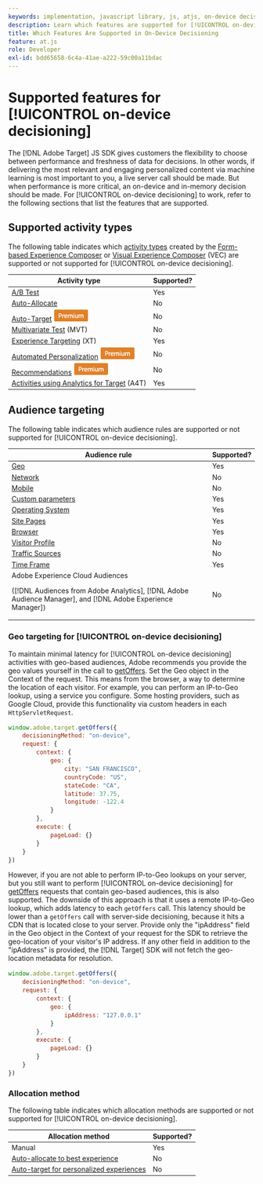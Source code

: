 ```yaml
---
keywords: implementation, javascript library, js, atjs, on-device decisioning, on device decisioning, supported features, $8
description: Learn which features are supported for [!UICONTROL on-device decisioning].
title: Which Features Are Supported in On-Device Decisioning
feature: at.js
role: Developer
exl-id: bdd65658-6c4a-41ae-a222-59c00a11bdac
---
```

# Supported features for [!UICONTROL on-device decisioning]

The [!DNL Adobe Target] JS SDK gives customers the flexibility to choose between performance and freshness of data for decisions. In other words, if delivering the most relevant and engaging personalized content via machine learning is most important to you, a live server call should be made. But when performance is more critical, an on-device and in-memory decision should be made. For [!UICONTROL on-device decisioning] to work, refer to the following sections that list the features that are supported.

## Supported activity types

The following table indicates which [activity types](https://experienceleague.adobe.com/docs/target/using/activities/target-activities-guide.html) created by the [Form-based Experience Composer](https://experienceleague.adobe.com/docs/target/using/experiences/form-experience-composer.html) or [Visual Experience Composer](https://experienceleague.adobe.com/docs/target/using/experiences/vec/visual-experience-composer.html) (VEC) are supported or not supported for [!UICONTROL on-device decisioning].

|Activity type|Supported?|
| --- | --- |
|[A/B Test](https://experienceleague.adobe.com/docs/target/using/activities/abtest/test-ab.html)|Yes|
|[Auto-Allocate](https://experienceleague.adobe.com/docs/target/using/activities/auto-allocate/automated-traffic-allocation.html)|No|
|[Auto-Target](https://experienceleague.adobe.com/docs/target/using/activities/auto-target/auto-target-to-optimize.html) ![Premium](../../../assets/premium.png)|No|
|[Multivariate Test](https://experienceleague.adobe.com/docs/target/using/activities/multivariate-test/multivariate-testing.html) (MVT)|No|
|[Experience Targeting](https://experienceleague.adobe.com/docs/target/using/activities/experience-targeting/experience-target.html) (XT)|Yes|
|[Automated Personalization](https://experienceleague.adobe.com/docs/target/using/activities/automated-personalization/automated-personalization.html) ![Premium](../../../assets/premium.png)|No|
|[Recommendations](https://experienceleague.adobe.com/docs/target/using/recommendations/recommendations.html) ![Premium](../../../assets/premium.png)|No|
|[Activities using Analytics for Target](https://experienceleague.adobe.com/docs/target/using/integrate/a4t/a4t.html?) (A4T)|Yes|

## Audience targeting

The following table indicates which audience rules are supported or not supported for [!UICONTROL on-device decisioning]. 

|Audience rule|Supported?|
| --- | --- |
|[Geo](https://experienceleague.adobe.com/docs/target/using/audiences/create-audiences/categories-audiences/geo.html)|Yes|
|[Network](https://experienceleague.adobe.com/docs/target/using/audiences/create-audiences/categories-audiences/network.html)|No|
|[Mobile](https://experienceleague.adobe.com/docs/target/using/audiences/create-audiences/categories-audiences/mobile.html)|No|
|[Custom parameters](https://experienceleague.adobe.com/docs/target/using/audiences/create-audiences/categories-audiences/custom-parameters.html)|Yes|
|[Operating System](https://experienceleague.adobe.com/docs/target/using/audiences/create-audiences/categories-audiences/operating-system.html)|Yes|
|[Site Pages](https://experienceleague.adobe.com/docs/target/using/audiences/create-audiences/categories-audiences/site-pages.html)|Yes|
|[Browser](https://experienceleague.adobe.com/docs/target/using/audiences/create-audiences/categories-audiences/browser.html)|Yes|
|[Visitor Profile](https://experienceleague.adobe.com/docs/target/using/audiences/create-audiences/categories-audiences/visitor-profile.html)|No|
|[Traffic Sources](https://experienceleague.adobe.com/docs/target/using/audiences/create-audiences/categories-audiences/traffic-sources.html)|No|
|[Time Frame](https://experienceleague.adobe.com/docs/target/using/audiences/create-audiences/categories-audiences/time-frame.html)|Yes|
|Adobe Experience Cloud Audiences<P>([!DNL Audiences from Adobe Analytics], [!DNL Adobe Audience Manager], and [!DNL Adobe Experience Manager])|No|

### Geo targeting for [!UICONTROL on-device decisioning]

To maintain minimal latency for [!UICONTROL on-device decisioning] activities with geo-based audiences, Adobe recommends you provide the geo values yourself in the call to [getOffers](/help/dev/implement/client-side/atjs/atjs-functions/adobe-target-getoffers-atjs-2.md). Set the Geo object in the Context of the request. This means from the browser, a way to determine the location of each visitor. For example, you can perform an IP-to-Geo lookup, using a service you configure. Some hosting providers, such as Google Cloud, provide this functionality via custom headers in each `HttpServletRequest`.

```javascript {line-numbers="true"}
window.adobe.target.getOffers({ 
    decisioningMethod: "on-device", 
    request: { 
        context: { 
            geo: { 
                city: "SAN FRANCISCO", 
                countryCode: "US", 
                stateCode: "CA", 
                latitude: 37.75, 
                longitude: -122.4 
            } 
        }, 
        execute: { 
            pageLoad: {} 
        } 
    } 
})
```

However, if you are not able to perform IP-to-Geo lookups on your server, but you still want to perform [!UICONTROL on-device decisioning] for [getOffers](/help/dev/implement/client-side/atjs/atjs-functions/adobe-target-getoffers-atjs-2.md) requests that contain geo-based audiences, this is also supported. The downside of this approach is that it uses a remote IP-to-Geo lookup, which adds latency to each `getOffers` call. This latency should be lower than a `getOffers` call with server-side decisioning, because it hits a CDN that is located close to your server. Provide only the "ipAddress" field in the Geo object in the Context of your request for the SDK to retrieve the geo-location of your visitor's IP address. If any other field in addition to the "ipAddress" is provided, the [!DNL Target] SDK will not fetch the geo-location metadata for resolution.

```javascript {line-numbers="true"}
window.adobe.target.getOffers({ 
    decisioningMethod: "on-device", 
    request: { 
        context: { 
            geo: { 
                ipAddress: "127.0.0.1" 
            } 
        }, 
        execute: { 
            pageLoad: {} 
        } 
    } 
})
```

### Allocation method

The following table indicates which allocation methods are supported or not supported for [!UICONTROL on-device decisioning].

|Allocation method|Supported?|
| --- | --- |
|Manual|Yes|
|[Auto-allocate to best experience](https://experienceleague.adobe.com/docs/target/using/activities/auto-allocate/automated-traffic-allocation.html)|No|
|[Auto-target for personalized experiences](https://experienceleague.adobe.com/docs/target/using/activities/auto-target/auto-target-to-optimize.html)|No|
